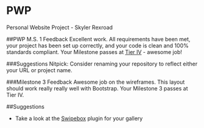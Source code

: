 # PWP
Personal Website Project - Skyler Rexroad

##PWP M.S. 1 Feedback
Excellent work. All requirements have been met, your project has been set up correctly, and your code is clean and 100% standards compliant. Your Milestone passes at [Tier IV](https://bootcamp-coders.cnm.edu/projects/personal/rubric/) - awesome job!

###Suggestions
Nitpick: Consider renaming your repository to reflect either your URL or project name.

###Milestone 3 Feedback
Awesome job on the wireframes. This layout should work really really well with Bootstrap. Your Milestone 3 passes at Tier IV.
 
##Suggestions
- Take a look at the [Swipebox](http://brutaldesign.github.io/swipebox) plugin for your gallery
